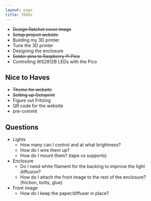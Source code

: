 ```yaml
---
layout: page
title: TODOs
---
```


- ~~Design Ratchet cover image~~
- ~~Setup project website~~
- Building my 3D printer
- Tune the 3D printer
- Designing the enclosure
- ~~Solder pins to Raspberry Pi Pico~~
- Controlling WS2812B LEDs with the Pico

## Nice to Haves

- ~~Theme for website~~
- ~~Setting up Octoprint~~
- Figure out Fritzing
- QR code for the website
- pre-commit

## Questions

- Lights
  - How many can I control and at what brightness?
  - How do I wire them up?
  - How do I mount them? (tape vs supports)
- Enclosure
  - Do I need white filament for the backing to improve the light diffusion?
  - How do I attach the front image to the rest of the enclosure? (friction, bolts, glue)
- Front image
  - How do I keep the paper/diffuser in place?

